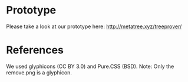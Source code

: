 # Prototype
Please take a look at our prototype here: http://metatree.xyz/treeprover/

# References
We used glyphicons (CC BY 3.0) and Pure.CSS (BSD). 
Note: Only the remove.png is a glyphicon.
